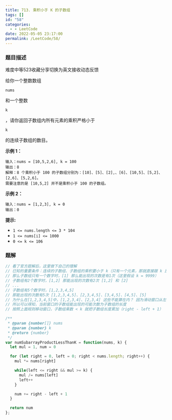 ```yaml
---
title: 713. 乘积小于 K 的子数组
tags: []
id: "58"
categories:
  - - LeetCode
date: 2022-05-05 23:17:00
permalink: /LeetCode/58/
---
```


### 题目描述

难度中等523收藏分享切换为英文接收动态反馈

给你一个整数数组

```
nums
```

和一个整数

```
k
```

，请你返回子数组内所有元素的乘积严格小于

```
k
```

的连续子数组的数目。

**示例 1：**

```
输入：nums = [10,5,2,6], k = 100
输出：8
解释：8 个乘积小于 100 的子数组分别为：[10]、[5]、[2],、[6]、[10,5]、[5,2]、[2,6]、[5,2,6]。
需要注意的是 [10,5,2] 并不是乘积小于 100 的子数组。

```

<!--more-->

**示例 2：**

```
输入：nums = [1,2,3], k = 0
输出：0
```

**提示:**

- `1 <= nums.length <= 3 * 104`
- `1 <= nums[i] <= 1000`
- `0 <= k <= 106`

### 题解

```jsx
// 看了官方题解后，这里做下自己的理解
// 已知的重要条件：连续的子数组、子数组的乘积要小于 k（只有一个元素，那就直接跟 k 比较）
// 那么子数组只有一个数字时，[1] 那么能出现的次数是有1次（这里假设 k = 9999）
// 子数组有2个数字时，[1,2] 那能出现的次数有2次 [1,2] 和 [2]
// ...
// 子数组有5个数字时，[1,2,3,4,5] 
// 那能出现的次数有5次 [1,2,3,4,5]、[2,3,4,5]、[3,4,5]、[4,5]、[5]
// 为什么在[1,2,3,4,5]中，[1,2,3,4]、[2,3,4] 这些不能算在内？ 因为滑动窗口从左往右移动，这些场景都已经在之前的子数组中计算在内了
// 所以可以得知，当前窗口的子数组能出现的可能次数为子数组的长度
// 按照上面规则移动窗口，子数组乘数 < k 就把子数组长度累加（right - left + 1）

/**
 * @param {number[]} nums
 * @param {number} k
 * @return {number}
 */
var numSubarrayProductLessThanK = function(nums, k) {
  let mul = 1, num = 0

  for (let right = 0, left = 0; right < nums.length; right++) {
    mul *= nums[right]

    while(left <= right && mul >= k) {
      mul /= nums[left]
      left++
    }

    num += right - left + 1
  }

  return num
};
```
